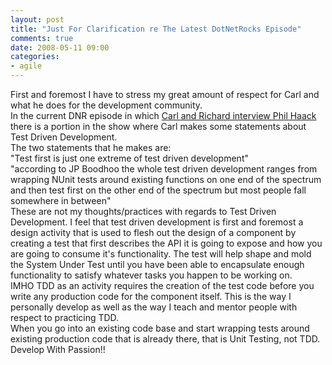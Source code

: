 ```yaml
---
layout: post
title: "Just For Clarification re The Latest DotNetRocks Episode"
comments: true
date: 2008-05-11 09:00
categories:
- agile
---
```


First and foremost I have to stress my great amount of respect for Carl and what he does for the development community.  
In the current DNR episode in which [Carl and Richard interview Phil Haack](http://www.dotnetrocks.com/default.aspx?showNum=339) there is a portion in the show where Carl makes some statements about Test Driven Development.  
The two statements that he makes are:  
"Test first is just one extreme of test driven development"  
"according to JP Boodhoo the whole test driven development ranges from wrapping NUnit tests around existing functions on one end of the spectrum and then test first on the other end of the spectrum but most people fall somewhere in between"  
These are not my thoughts/practices with regards to Test Driven Development. I feel that test driven development is first and foremost a design activity that is used to flesh out the design of a component by creating a test that first describes the API it is going to expose and how you are going to consume it's functionality. The test will help shape and mold the System Under Test until you have been able to encapsulate enough functionality to satisfy whatever tasks you happen to be working on.  
IMHO TDD as an activity requires the creation of the test code before you write any production code for the component itself. This is the way I personally develop as well as the way I teach and mentor people with respect to practicing TDD.  
When you go into an existing code base and start wrapping tests around existing production code that is already there, that is Unit Testing, not TDD.  
Develop With Passion!!




